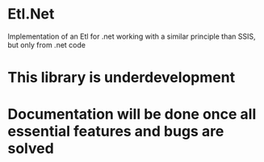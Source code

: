 # Etl.Net
Implementation of an Etl for .net working with a similar principle than SSIS, but only from .net code

# This library is underdevelopment

# Documentation will be done once all essential features and bugs are solved
